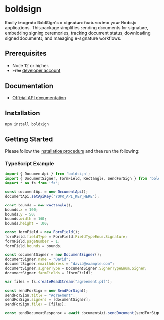 # boldsign

Easily integrate BoldSign's e-signature features into your Node.js applications. This package simplifies sending documents for signature, embedding signing ceremonies, tracking document status, downloading signed documents, and managing e-signature workflows.

## Prerequisites

* Node 12 or higher.
* Free [developer account](https://boldsign.com/esignature-api/)

## Documentation

* [Official API documentation](https://developers.boldsign.com/)

## Installation

```
npm install boldsign
```

## Getting Started

Please follow the [installation procedure](#installation) and then run the following:


### TypeScript Example

```typescript
import { DocumentApi } from 'boldsign';
import { DocumentSigner, FormField, Rectangle, SendForSign } from 'boldsign';
import * as fs from 'fs';

const documentApi = new DocumentApi();
documentApi.setApiKey('YOUR_API_KEY_HERE');

const bounds = new Rectangle();
bounds.x = 100;
bounds.y = 50;
bounds.width = 100;
bounds.height = 100;

const formField = new FormField();
formField.fieldType = FormField.FieldTypeEnum.Signature;
formField.pageNumber = 1;
formField.bounds = bounds;

const documentSigner = new DocumentSigner();
documentSigner.name = "David";
documentSigner.emailAddress = "david@example.com";
documentSigner.signerType = DocumentSigner.SignerTypeEnum.Signer;
documentSigner.formFields = [formField];

var files = fs.createReadStream("agreement.pdf");

const sendForSign = new SendForSign();
sendForSign.title = "Agreement";
sendForSign.signers = [documentSigner];
sendForSign.files = [files];

const sendDocumentResponse = await documentApi.sendDocument(sendForSign);

```